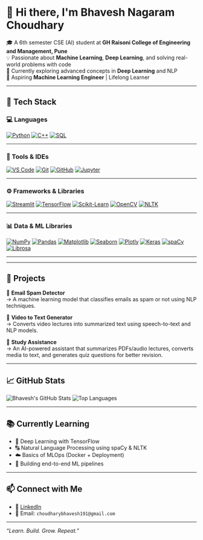 # 👋 Hi there, I'm Bhavesh Nagaram Choudhary

🎓 A 6th semester CSE (AI) student at **GH Raisoni College of Engineering and Management, Pune**  
💡 Passionate about **Machine Learning**, **Deep Learning**, and solving real-world problems with code  
🧠 Currently exploring advanced concepts in **Deep Learning** and NLP  
🎯 Aspiring **Machine Learning Engineer** | Lifelong Learner  

---

## 🚀 Tech Stack

### 💻 Languages
[![Python](https://img.shields.io/badge/Python-3776AB?style=for-the-badge&logo=python&logoColor=white)](https://www.python.org/)
[![C++](https://img.shields.io/badge/C++-00599C?style=for-the-badge&logo=cplusplus&logoColor=white)](https://cplusplus.com/)
[![SQL](https://img.shields.io/badge/SQL-4479A1?style=for-the-badge&logo=postgresql&logoColor=white)](https://www.postgresql.org/)

---

### 🧰 Tools & IDEs
[![VS Code](https://img.shields.io/badge/VS%20Code-007ACC?style=for-the-badge&logo=visual-studio-code&logoColor=white)](https://code.visualstudio.com/)
[![Git](https://img.shields.io/badge/Git-F05032?style=for-the-badge&logo=git&logoColor=white)](https://git-scm.com/)
[![GitHub](https://img.shields.io/badge/GitHub-181717?style=for-the-badge&logo=github&logoColor=white)](https://github.com/)
[![Jupyter](https://img.shields.io/badge/Jupyter-F37626?style=for-the-badge&logo=jupyter&logoColor=white)](https://jupyter.org/)

---

### ⚙️ Frameworks & Libraries
[![Streamlit](https://img.shields.io/badge/Streamlit-FF4B4B?style=for-the-badge&logo=streamlit&logoColor=white)](https://streamlit.io/)
[![TensorFlow](https://img.shields.io/badge/TensorFlow-FF6F00?style=for-the-badge&logo=tensorflow&logoColor=white)](https://www.tensorflow.org/)
[![Scikit-Learn](https://img.shields.io/badge/Scikit--Learn-F7931E?style=for-the-badge&logo=scikit-learn&logoColor=white)](https://scikit-learn.org/)
[![OpenCV](https://img.shields.io/badge/OpenCV-27338e?style=for-the-badge&logo=opencv&logoColor=white)](https://opencv.org/)
[![NLTK](https://img.shields.io/badge/NLTK-6200EA?style=for-the-badge)](https://www.nltk.org/)

---

### 📊 Data & ML Libraries
[![NumPy](https://img.shields.io/badge/NumPy-013243?style=for-the-badge&logo=numpy&logoColor=white)](https://numpy.org/)
[![Pandas](https://img.shields.io/badge/Pandas-150458?style=for-the-badge&logo=pandas&logoColor=white)](https://pandas.pydata.org/)
[![Matplotlib](https://img.shields.io/badge/Matplotlib-11557C?style=for-the-badge&logo=matplotlib&logoColor=white)](https://matplotlib.org/)
[![Seaborn](https://img.shields.io/badge/Seaborn-2C2D72?style=for-the-badge)](https://seaborn.pydata.org/)
[![Plotly](https://img.shields.io/badge/Plotly-3F4F75?style=for-the-badge&logo=plotly&logoColor=white)](https://plotly.com/)
[![Keras](https://img.shields.io/badge/Keras-D00000?style=for-the-badge&logo=keras&logoColor=white)](https://keras.io/)
[![spaCy](https://img.shields.io/badge/spaCy-09A3D5?style=for-the-badge)](https://spacy.io/)
[![Librosa](https://img.shields.io/badge/Librosa-1B1F2B?style=for-the-badge)](https://librosa.org/)

---

---

## 🧠 Projects

🔹 **Email Spam Detector**  
→ A machine learning model that classifies emails as spam or not using NLP techniques.  

🔹 **Video to Text Generator**  
→ Converts video lectures into summarized text using speech-to-text and NLP models.  

🔹 **Study Assistance**  
→ An AI-powered assistant that summarizes PDFs/audio lectures, converts media to text, and generates quiz questions for better revision.

---

## 📈 GitHub Stats

![Bhavesh's GitHub Stats](https://github-readme-stats.vercel.app/api?username=bhavesh-choudhary1&show_icons=true&theme=radical)
![Top Languages](https://github-readme-stats.vercel.app/api/top-langs/?username=bhavesh-choudhary1&layout=compact&theme=radical)

---

## 📚 Currently Learning
- 🤖 Deep Learning with TensorFlow
- 🔠 Natural Language Processing using spaCy & NLTK
- ☁️ Basics of MLOps (Docker + Deployment)
- 🧠 Building end-to-end ML pipelines

---

## 📫 Connect with Me

- 💼 [LinkedIn](https://www.linkedin.com/in/bhavesh-choudhary-351434255?utm_source=share&utm_campaign=share_via&utm_content=profile&utm_medium=android_app) <!-- Replace with real URL -->
- 📧 Email: `choudharybhavesh191@gmail.com` <!-- Optional -->

---

_“Learn. Build. Grow. Repeat.”_
